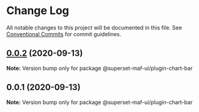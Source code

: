 # Change Log

All notable changes to this project will be documented in this file.
See [Conventional Commits](https://conventionalcommits.org) for commit guidelines.

## [0.0.2](https://gitlab.com/nielsen-media/maf/superset/superset-maf-ui/compare/@superset-maf-ui/plugin-chart-bar@0.0.1...@superset-maf-ui/plugin-chart-bar@0.0.2) (2020-09-13)

**Note:** Version bump only for package @superset-maf-ui/plugin-chart-bar





## 0.0.1 (2020-09-13)

**Note:** Version bump only for package @superset-maf-ui/plugin-chart-bar
